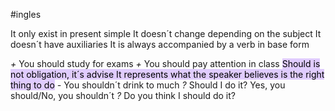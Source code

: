 #ingles

It only exist in present simple
It doesn´t change depending on the subject
It doesn´t have auxiliaries
It is always accompanied by a verb in base form

*+* You should study for exams
*+* You should pay attention in class
<mark style="background: #D2B3FFA6;">Should is not obligation, it´s advise
It represents what the speaker believes is the right thing to do</mark>
*-* You shouldn´t drink to much
*?* Should I do it?
	Yes, you should/No, you shouldn´t
*?* Do you think I should do it?